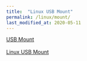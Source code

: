 ```yaml
---
title:  "Linux USB Mount"
permalink: /linux/mount/
last_modified_at: 2020-05-11
---
```


[USB Mount](https://m.blog.naver.com/jongeoni/221235770612)  <br/>  
[Linux USB Mount](https://www.howtogeek.com/235655/how-to-mount-and-use-an-exfat-drive-on-linux/)

